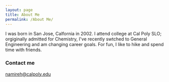 ```yaml
---
layout: page
title: About Me
permalink: /About Me/
---
```


I was born in San Jose, Calfornia in 2002. I attend college at Cal Poly SLO; orgiginally admitted for Chemistry, I've recently swtched to General Engineering and am changing career goals. For fun, I like to hike and spend time with friends.

### Contact me

[namireh@calpoly.edu](mailto:namireh@calpoly.edu)
